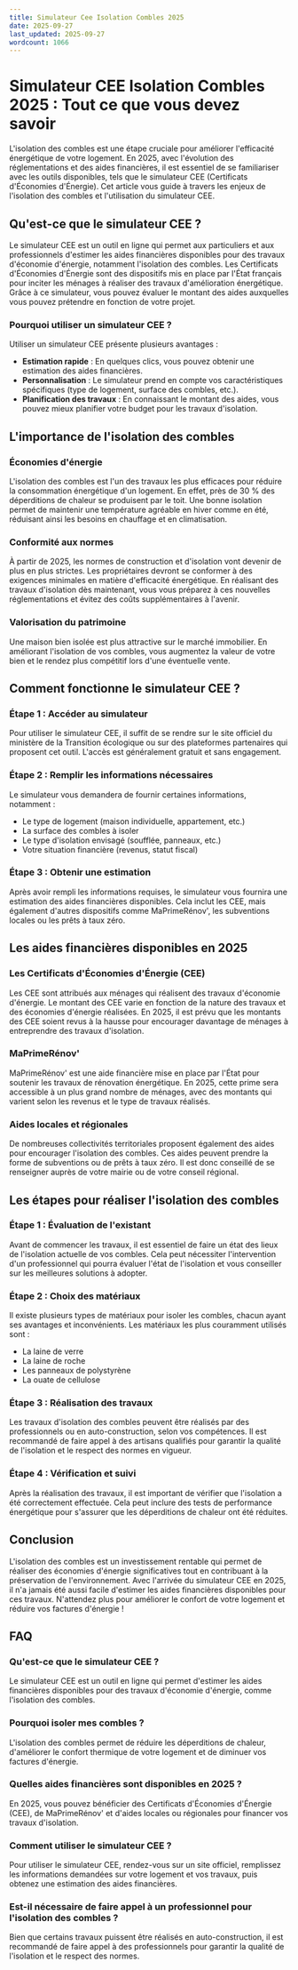 ```yaml
---
title: Simulateur Cee Isolation Combles 2025
date: 2025-09-27
last_updated: 2025-09-27
wordcount: 1066
---
```


# Simulateur CEE Isolation Combles 2025 : Tout ce que vous devez savoir

L'isolation des combles est une étape cruciale pour améliorer l'efficacité énergétique de votre logement. En 2025, avec l'évolution des réglementations et des aides financières, il est essentiel de se familiariser avec les outils disponibles, tels que le simulateur CEE (Certificats d'Économies d'Énergie). Cet article vous guide à travers les enjeux de l'isolation des combles et l'utilisation du simulateur CEE.

## Qu'est-ce que le simulateur CEE ?

Le simulateur CEE est un outil en ligne qui permet aux particuliers et aux professionnels d'estimer les aides financières disponibles pour des travaux d'économie d'énergie, notamment l'isolation des combles. Les Certificats d'Économies d'Énergie sont des dispositifs mis en place par l'État français pour inciter les ménages à réaliser des travaux d'amélioration énergétique. Grâce à ce simulateur, vous pouvez évaluer le montant des aides auxquelles vous pouvez prétendre en fonction de votre projet.

### Pourquoi utiliser un simulateur CEE ?

Utiliser un simulateur CEE présente plusieurs avantages :

- **Estimation rapide** : En quelques clics, vous pouvez obtenir une estimation des aides financières.
- **Personnalisation** : Le simulateur prend en compte vos caractéristiques spécifiques (type de logement, surface des combles, etc.).
- **Planification des travaux** : En connaissant le montant des aides, vous pouvez mieux planifier votre budget pour les travaux d'isolation.

## L'importance de l'isolation des combles

### Économies d'énergie

L'isolation des combles est l'un des travaux les plus efficaces pour réduire la consommation énergétique d'un logement. En effet, près de 30 % des déperditions de chaleur se produisent par le toit. Une bonne isolation permet de maintenir une température agréable en hiver comme en été, réduisant ainsi les besoins en chauffage et en climatisation.

### Conformité aux normes

À partir de 2025, les normes de construction et d'isolation vont devenir de plus en plus strictes. Les propriétaires devront se conformer à des exigences minimales en matière d'efficacité énergétique. En réalisant des travaux d'isolation dès maintenant, vous vous préparez à ces nouvelles réglementations et évitez des coûts supplémentaires à l'avenir.

### Valorisation du patrimoine

Une maison bien isolée est plus attractive sur le marché immobilier. En améliorant l'isolation de vos combles, vous augmentez la valeur de votre bien et le rendez plus compétitif lors d'une éventuelle vente.

## Comment fonctionne le simulateur CEE ?

### Étape 1 : Accéder au simulateur

Pour utiliser le simulateur CEE, il suffit de se rendre sur le site officiel du ministère de la Transition écologique ou sur des plateformes partenaires qui proposent cet outil. L'accès est généralement gratuit et sans engagement.

### Étape 2 : Remplir les informations nécessaires

Le simulateur vous demandera de fournir certaines informations, notamment :

- Le type de logement (maison individuelle, appartement, etc.)
- La surface des combles à isoler
- Le type d'isolation envisagé (soufflée, panneaux, etc.)
- Votre situation financière (revenus, statut fiscal)

### Étape 3 : Obtenir une estimation

Après avoir rempli les informations requises, le simulateur vous fournira une estimation des aides financières disponibles. Cela inclut les CEE, mais également d'autres dispositifs comme MaPrimeRénov', les subventions locales ou les prêts à taux zéro.

## Les aides financières disponibles en 2025

### Les Certificats d'Économies d'Énergie (CEE)

Les CEE sont attribués aux ménages qui réalisent des travaux d'économie d'énergie. Le montant des CEE varie en fonction de la nature des travaux et des économies d'énergie réalisées. En 2025, il est prévu que les montants des CEE soient revus à la hausse pour encourager davantage de ménages à entreprendre des travaux d'isolation.

### MaPrimeRénov'

MaPrimeRénov' est une aide financière mise en place par l'État pour soutenir les travaux de rénovation énergétique. En 2025, cette prime sera accessible à un plus grand nombre de ménages, avec des montants qui varient selon les revenus et le type de travaux réalisés.

### Aides locales et régionales

De nombreuses collectivités territoriales proposent également des aides pour encourager l'isolation des combles. Ces aides peuvent prendre la forme de subventions ou de prêts à taux zéro. Il est donc conseillé de se renseigner auprès de votre mairie ou de votre conseil régional.

## Les étapes pour réaliser l'isolation des combles

### Étape 1 : Évaluation de l'existant

Avant de commencer les travaux, il est essentiel de faire un état des lieux de l'isolation actuelle de vos combles. Cela peut nécessiter l'intervention d'un professionnel qui pourra évaluer l'état de l'isolation et vous conseiller sur les meilleures solutions à adopter.

### Étape 2 : Choix des matériaux

Il existe plusieurs types de matériaux pour isoler les combles, chacun ayant ses avantages et inconvénients. Les matériaux les plus couramment utilisés sont :

- La laine de verre
- La laine de roche
- Les panneaux de polystyrène
- La ouate de cellulose

### Étape 3 : Réalisation des travaux

Les travaux d'isolation des combles peuvent être réalisés par des professionnels ou en auto-construction, selon vos compétences. Il est recommandé de faire appel à des artisans qualifiés pour garantir la qualité de l'isolation et le respect des normes en vigueur.

### Étape 4 : Vérification et suivi

Après la réalisation des travaux, il est important de vérifier que l'isolation a été correctement effectuée. Cela peut inclure des tests de performance énergétique pour s'assurer que les déperditions de chaleur ont été réduites.

## Conclusion

L'isolation des combles est un investissement rentable qui permet de réaliser des économies d'énergie significatives tout en contribuant à la préservation de l'environnement. Avec l'arrivée du simulateur CEE en 2025, il n'a jamais été aussi facile d'estimer les aides financières disponibles pour ces travaux. N'attendez plus pour améliorer le confort de votre logement et réduire vos factures d'énergie !

## FAQ

### Qu'est-ce que le simulateur CEE ?

Le simulateur CEE est un outil en ligne qui permet d'estimer les aides financières disponibles pour des travaux d'économie d'énergie, comme l'isolation des combles.

### Pourquoi isoler mes combles ?

L'isolation des combles permet de réduire les déperditions de chaleur, d'améliorer le confort thermique de votre logement et de diminuer vos factures d'énergie.

### Quelles aides financières sont disponibles en 2025 ?

En 2025, vous pouvez bénéficier des Certificats d'Économies d'Énergie (CEE), de MaPrimeRénov' et d'aides locales ou régionales pour financer vos travaux d'isolation.

### Comment utiliser le simulateur CEE ?

Pour utiliser le simulateur CEE, rendez-vous sur un site officiel, remplissez les informations demandées sur votre logement et vos travaux, puis obtenez une estimation des aides financières.

### Est-il nécessaire de faire appel à un professionnel pour l'isolation des combles ?

Bien que certains travaux puissent être réalisés en auto-construction, il est recommandé de faire appel à des professionnels pour garantir la qualité de l'isolation et le respect des normes.
